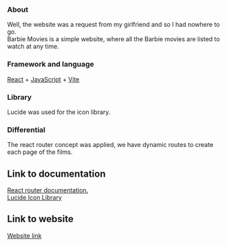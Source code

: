 ### About
Well, the website was a request from my girlfriend and so I had nowhere to go.<br>
Barbie Movies is a simple website, where all the Barbie movies are listed to watch at any time.
### Framework and language
<a href="https://react.dev/" target="_blank">React</a>
+
<a href="https://developer.mozilla.org/en-US/docs/Web/JavaScript" target="_blank">JavaScript</a>
+
<a href="https://vitejs.dev/" target="_blank">Vite</a>
### Library
Lucide was used for the icon library.
### Differential
The react router concept was applied, we have dynamic routes to create each page of the films.
## Link to documentation
<a href="https://reactrouter.com/en/main">React router documentation.</a><br>
<a href="https://lucide.dev/icons/">Lucide Icon Library</a>
## Link to website
<a href="https://barbie-movies-omega.vercel.app/">Website link</a>
